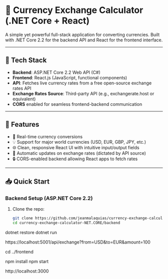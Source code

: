# 💱 Currency Exchange Calculator (.NET Core + React)

A simple yet powerful full-stack application for converting currencies. Built with .NET Core 2.2 for the backend API and React for the frontend interface.

---

## 🔧 Tech Stack
- **Backend**: ASP.NET Core 2.2 Web API (C#)
- **Frontend**: React.js (JavaScript, functional components)
- **API**: Fetches live currency rates from a free open-source exchange rates API
- **Exchange Rates Source**: Third-party API (e.g., exchangerate.host or equivalent)
- **CORS** enabled for seamless frontend-backend communication

---

## 🚀 Features
- 🎯 Real-time currency conversions
- 💡 Support for major world currencies (USD, EUR, GBP, JPY, etc.)
- 🌐 Clean, responsive React UI with intuitive input/output fields
- 🔄 Automatic updates on exchange rates (dictated by API source)
- 🔒 CORS-enabled backend allowing React apps to fetch rates

---

## 📥 Quick Start

### Backend Setup (ASP.NET Core 2.2)
1. Clone the repo:
   ```bash
   git clone https://github.com/jeanmalaquias/currency-exchange-calculator-NET.CORE.git
   cd currency-exchange-calculator-NET.CORE/backend

dotnet restore
dotnet run

https://localhost:5001/api/exchange?from=USD&to=EUR&amount=100

cd ../frontend

npm install
npm start

http://localhost:3000
